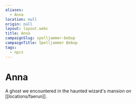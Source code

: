 ```yaml
---
aliases:
  - Anna
location: null
origin: null
layout: layout.webc
title: Anna
campaignSlug: spelljammer-bebop
campaignTitle: Spelljammer Bebop
tags:
  - npcs
---
```

# Anna

A ghost we encountered in the haunted wizard's mansion on [[locations/faerun]].
